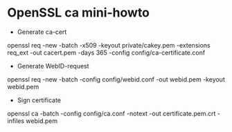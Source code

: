 OpenSSL ca mini-howto
=====================

* Generate ca-cert

 openssl req -new -batch -x509 -keyout private/cakey.pem -extensions req_ext -out cacert.pem -days 365 -config config/ca-certificate.conf

* Generate WebID-request

 openssl req -new -batch -config config/webid.conf -out webid.pem -keyout webid.pem

* Sign certificate

 openssl ca -batch -config config/ca.conf -notext -out certificate.pem.crt -infiles webid.pem
